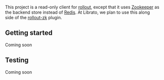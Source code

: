 This project is a read-only client for [rollout](https://github.com/FetLife/rollout/), except that it uses
[Zookeeper](http://zookeeper.apache.org/) as the backend store instead of [Redis](http://redis.io/). At Librato, we
plan to use this along side of the [rollout-zk](https://github.com/papertrail/rollout-zk) plugin.

## Getting started

Coming soon

## Testing

Coming soon